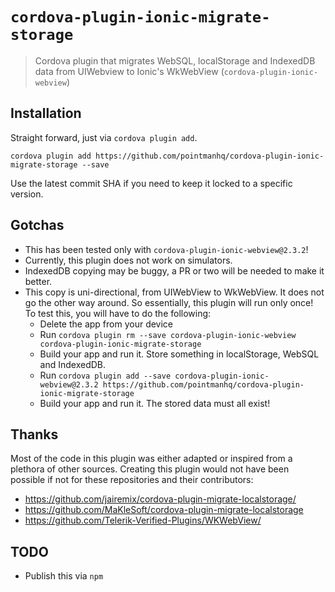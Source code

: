 # `cordova-plugin-ionic-migrate-storage`

> Cordova plugin that migrates WebSQL, localStorage and IndexedDB data from UIWebview to Ionic's WkWebView (`cordova-plugin-ionic-webview`)

## Installation

Straight forward, just via `cordova plugin add`.

```
cordova plugin add https://github.com/pointmanhq/cordova-plugin-ionic-migrate-storage --save
```

Use the latest commit SHA if you need to keep it locked to a specific version.

## Gotchas

* This has been tested only with `cordova-plugin-ionic-webview@2.3.2`!
* Currently, this plugin does not work on simulators.
* IndexedDB copying may be buggy, a PR or two will be needed to make it better.
* This copy is uni-directional, from UIWebView to WkWebView. It does not go the other way around. So essentially, this plugin will run only once! To test this, you will have to do the following:
    - Delete the app from your device
    - Run `cordova plugin rm --save cordova-plugin-ionic-webview cordova-plugin-ionic-migrate-storage`
    - Build your app and run it. Store something in localStorage, WebSQL and IndexedDB.
    - Run `cordova plugin add --save cordova-plugin-ionic-webview@2.3.2 https://github.com/pointmanhq/cordova-plugin-ionic-migrate-storage`
    - Build your app and run it. The stored data must all exist!

## Thanks

Most of the code in this plugin was either adapted or inspired from a plethora of other sources. Creating this plugin would not have been possible if not for these repositories and their contributors:

* https://github.com/jairemix/cordova-plugin-migrate-localstorage/
* https://github.com/MaKleSoft/cordova-plugin-migrate-localstorage
* https://github.com/Telerik-Verified-Plugins/WKWebView/

## TODO 

* Publish this via `npm`
